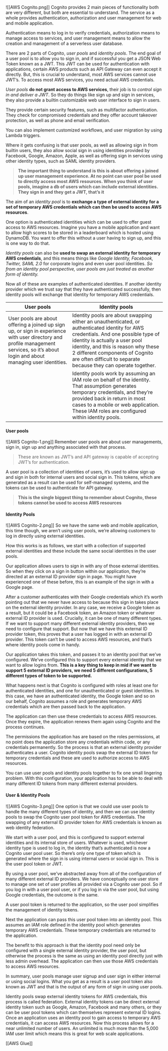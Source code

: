 ![[AWS Cognito.png]]
Cognito provides 2 main pieces of functionality both are very different, but both are essential to understand. The service as a whole provides authentication, authorization and user management for web and mobile application.

Authentication means to log in to verify credentials, authorization means to manage access to services, and user management means to allow the creation and management of a serverless user database.

There are 2 parts of Cognito, *user pools* and *identity pools*. The end goal of a user pool is to allow you to sign in, and if successful you get a JSON Web Token known as a JWT. This JWT can be used for authentication with applications, certain AWS products such as API Gateway can even accept it directly. But, this is crucial to understand, most AWS services cannot use JWT’s. To access most AWS services, you need actual AWS credentials.

*User pools* **do not grant access to AWS services**, their job is to *control sign in and deliver a JWT*. So they do things like sign up and sign in services, they also provide a builtin customizable web user interface to sign in users.

They provide certain security features, such as multifactor authentication. They check for compromised credentials and they offer account takeover protection, as well as phone and email verification.

You can also implement customized workflows, and user migration by using Lambda triggers.

Where it gets confusing is that user pools, as well as allowing sign in from builtin users, they also allow social sign in using identities provided by Facebook, Google, Amazon, Apple, as well as offering sign in services using other identity types, such as SAML identity providers.

> **The important thing to understand is this is about offering a joined up user management experience. At no point can user pool be used to directly access most AWS resources. When you think of user pools, imagine a db of users which can include external identities. They sign in and they get a JWT, that’s it**

The aim of an *identity pool* is to **exchange a type of external identity for a set of temporary AWS credentials which can then be used to access AWS resources**.

One option is authenticated identities which can be used to offer guest access to AWS resources. Imagine you have a mobile application and want to allow high scores to be stored in a leaderboard which is hosted using DynamoDB. You want to offer this without a user having to sign up, and this is one way to do that.

*Identity pools* can also be **used to swap an external identity for temporary AWS credentials**, and this means things like *Google Identity, Facebook, Twitter, SAML 2.0* for corporate logins and even user pool identities. *So from an identity pool perspective, user pools are just treated as another form of identity.*

Now all of these are examples of authenticated identities. If another identity provider which we trust say that they have authenticated successfully, then identity pools will exchange that identity for temporary AWS credentials.

| User pools                                                                                                                                                                            | Identity pools                                                                                                                                                                                                                                                                                                    |
| ------------------------------------------------------------------------------------------------------------------------------------------------------------------------------------- | ----------------------------------------------------------------------------------------------------------------------------------------------------------------------------------------------------------------------------------------------------------------------------------------------------------------- |
| User pools are about offering a joined up sign up, or sign in experience with user directory and profile management services, so it’s about login and about managing user identities. | Identity pools are about swapping either an unauthenticated, or authenticated identity for AWS credentials. And one possible type of identity is actually a user pool identity, and this is reason why these 2 different components of Cognito are often difficult to separate because they can operate together. |
|                                                                                                                                                                                       | Identity pools work by assuming an IAM role on behalf of the identity. That assumption generates temporary credentials, and they’re provided back in return in most cases to a mobile or web application. These IAM roles are configured within identity pools.                                                   |
#### User pools
![[AWS Cognito-1.png]]
Remember user pools are about user managements, sign in, sign up and anything associated with that process.

> These are known as JWT’s and API gateway is capable of accepting JWT’s for authentication.

A user pool is a collection of identities of users, it’s used to allow sign up and sign in both for internal users and social sign in. This tokens, which are generated as a result can be used for self-managed systems, and the tokens can be used to authenticate for API gateway.

> **This is the single biggest thing to remember about Cognito, these tokens cannot be used to access AWS resources**

#### Identity Pools
![[AWS Cognito-2.png]]
So we have the same web and mobile application, this time though, we aren’t using user pools, we’re allowing customers to log in directly using external identities.

How this works is as follows, we start with a collection of supported external identities and these include the same social identities in the user pools.

Our application allows users to sign in with any of those external identities. So when they click on a sign in button within our application, they’re directed at an external ID provider sign in page. You might have experienced one of these before, this is an example of the sign in with a Google page.

After a customer authenticates with their Google credentials which it’s worth pointing out that we never have access to because this sign in takes place on the external identity provider. In any case, we receive a Google token as a result, but it could be a Facebook token, an Amazon token or whatever external ID provider is used. Crucially, it can be one of many different types. If we want to support many different external identity providers, then we need to configure that support. But now that we have this external ID provider token, this proves that a user has logged in with an external ID provider. This token can’t be used to access AWS resources, and that’s where identity pools come in handy.

Our application takes this token, and passes it to an identity pool that we’ve configured. We’ve configured this to support every external identity that we want to allow logins from. **This is a key thing to keep in mid if we want to support 5 external ID providers, we need 5 different configurations, 5 different types of token to be supported.**

What happens next is that Cognito is configured with roles at least one for authenticated identities, and one for unauthenticated or guest identities. In this case, we have an authenticated identity, the Google token and so on our behalf, Cognito assumes a role and generates temporary AWS credentials which are then passed back to the application.

The application can then use these credentials to access AWS resources. Once they expire, the application renews them again using Cognito and the process continues.

The permissions the application has are based on the roles permissions, at no point does the application store any credentials within code, or any credentials permanently. So the process is that an external identity provider authenticates a user. Cognito identity pools swap the external ID token for temporary credentials and these are used to authorize access to AWS resources.

You can use user pools and identity pools together to fix one small lingering problem. With this configuration, your application has to be able to deal with many different ID tokens from many different external providers.
#### User & Identity Pools
![[AWS Cognito-3.png]]
One option is that we could use user pools to handle the many different types of identity, and then we can use identity pools to swap the Cognito user pool token for AWS credentials. The swapping of any external ID provider token for AWS credentials is known as web identity federation.

We start with a user pool, and this is configured to support external identities and its internal store of users. Whatever is used, whichever identity type is used to log in, the identity that’s authenticated is now a Cognito user pool user. So there’s only one type of token which is generated where the sign in is using internal users or social sign in. This is the user pool token or JWT.

By using a user pool, we’ve abstracted away from all of the configuration of many different external ID providers. We have conceptually one user store to manage one set of user profiles all provided via a Cognito user pool. So if you log in with a user pool user, or if you log in via the user pool, but using Google credentials, the outcome is the same.

A user pool token is returned to the application, so the user pool simplifies the management of identity tokens.

Next the application can pass this user pool token into an identity pool. This assumes an IAM role defined in the identity pool which generates temporary AWS credentials. These temporary credentials are returned to the application.

The benefit to this approach is that the identity pool need only be configured with a single external identity provider, the user pool, but otherwise the process is the same as using an identity pool directly just with less admin overhead. The application can then use those AWS credentials to access AWS resources.

In summary, user pools manage user signup and user sign in either internal or using social logins. What you get as a result is a user pool token also known as JWT and that is the output of any form of sign in using user pools.

Identity pools swap external identity tokens for AWS credentials, this process is called federation. External identity tokens can be direct external identity token such as Google, Amazon, Facebook and many others, or they can be user pool tokens which can themselves represent external ID logins. Once an application uses an identity pool to gain access to temporary AWS credentials, it can access AWS resources. Now this process allows for a near unlimited number of users. An unlimited is much more than the 5,000 IAM user limit which means this is great for web scale applications.

[[AWS Glue]]